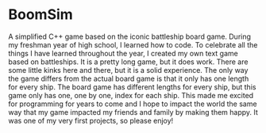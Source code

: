 # BoomSim

A simplified C++ game based on the iconic battleship board game.
During my freshman year of high school, I learned how to code. To celebrate all the things I have learned throughout the year,
I created my own text game based on battleships. It is a pretty long game, but it does work. There are some little kinks here
and there, but it is a solid experience. The only way the game differs from the actual board game is that it only has one
length for every ship. The board game has different lengths for every ship, but this game only has one, one by one, index for 
each ship. This made me excited for programming for years to come and I hope to impact the world the same way that my game 
impacted my friends and family by making them happy. It was one of my very first projects, so please enjoy!

